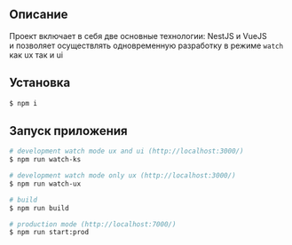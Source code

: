 ## Описание

Проект включает в себя две основные технологии: NestJS и VueJS  
и позволяет осуществлять одновременную разработку в режиме `watch` как ux так и ui

## Установка

```bash
$ npm i
```

## Запуск приложения

```bash
# development watch mode ux and ui (http://localhost:3000/)
$ npm run watch-ks

# development watch mode only ux (http://localhost:3000/)
$ npm run watch-ux

# build
$ npm run build

# production mode (http://localhost:7000/)
$ npm run start:prod
```